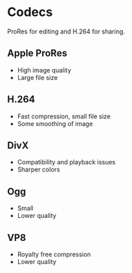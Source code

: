 # Codecs

ProRes for editing and H.264 for sharing.

## Apple ProRes

- High image quality
- Large file size

## H.264

- Fast compression, small file size
- Some smoothing of image

## DivX

- Compatibility and playback issues
- Sharper colors

## Ogg

- Small
- Lower quality

## VP8

- Royalty free compression
- Lower quality

